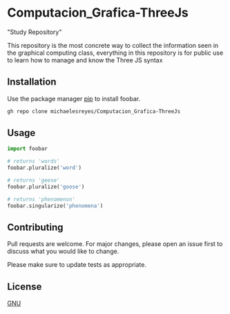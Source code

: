 # Computacion_Grafica-ThreeJs

"Study Repository"

This repository is the most concrete way to collect the information seen in the graphical computing class, everything in this repository is for public use to learn how to manage and know the Three JS syntax

## Installation

Use the package manager [pip](https://pip.pypa.io/en/stable/) to install foobar.

```bash
gh repo clone michaelesreyes/Computacion_Grafica-ThreeJs
```

## Usage

```python
import foobar

# returns 'words'
foobar.pluralize('word')

# returns 'geese'
foobar.pluralize('goose')

# returns 'phenomenon'
foobar.singularize('phenomena')
```

## Contributing
Pull requests are welcome. For major changes, please open an issue first to discuss what you would like to change.

Please make sure to update tests as appropriate.

## License
[GNU](https://choosealicense.com/licenses/gpl-3.0/#)